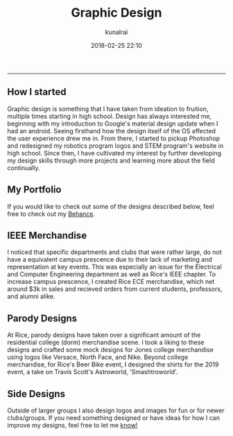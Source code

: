 ﻿---
title: "Graphic Design"
layout: post
date: 2018-02-25 22:10
# tag: jekyll
# image: 
headerImage: true
projects: true
hidden: true # don't count this post in blog pagination
description: "My ventures into graphic design"
category: project
author: kunalrai
externalLink: false
---


---


## How I started

Graphic design is something that I have taken from ideation to fruition, multiple times starting in high school. Design has always interested me, beginning with my introduction to Google's material design update when I had an android. Seeing firsthand how the design itself of the OS affected the user experience drew me in. From there, I started to pickup Photoshop and redesigned my robotics program logos and STEM program's website in high school. Since then, I have cultivated my interest by further developing my design skills through more projects and learning more about the field continually.

## My Portfolio
If you would like to check out some of the designs described below, feel free to check out my [Behance](https://www.behance.net/ksrai9914a6).

## IEEE Merchandise
I noticed that specific departments and clubs that were rather large, do not have a equivalent campus prescence due to their lack of marketing and representation at key events. This was especially an issue for the Electrical and Computer Engineering department as well as Rice's IEEE chapter. To increase campus prescence, I created Rice ECE merchandise, which net around $3k in sales and recieved orders from current students, professors, and alumni alike. 

## Parody Designs
At Rice, parody designs have taken over a significant amount of the residential college (dorm) merchandise scene. I took a liking to these designs and crafted some mock designs for Jones college merchandise using logos like Versace, North Face, and Nike. Beyond college merchandise, for Rice's Beer Bike event, I designed the shirts for the 2019 event, a take on Travis Scott's Astroworld, 'Smashtroworld'.


## Side Designs

Outside of larger groups I also design logos and images for fun or for newer clubs/groups. If you need something designed or have ideas for how I can improve my designs, feel free to let me [know!](ksr3@rice.edu)

